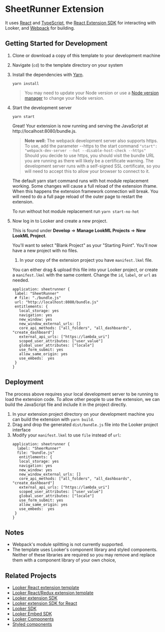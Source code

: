 # SheetRunner Extension


It uses [React](https://reactjs.org/) and [TypeScript](https://www.typescriptlang.org/), the [React Extension SDK](https://github.com/looker-open-source/extension-sdk-react) for interacting with Looker, and [Webpack](https://webpack.js.org/) for building.

## Getting Started for Development

1. Clone or download a copy of this template to your development machine

2. Navigate (`cd`) to the template directory on your system

3. Install the dependencies with [Yarn](https://yarnpkg.com/).

   ```
   yarn install
   ```

   > You may need to update your Node version or use a [Node version manager](https://github.com/nvm-sh/nvm) to change your Node version.

4) Start the development server

   ```
   yarn start
   ```

   Great! Your extension is now running and serving the JavaScript at http://localhost:8080/bundle.js.

   > **Note well:** The webpack development server also supports https. To use, add the parameter --https to the start command
   > `"start": "webpack-dev-server --hot --disable-host-check --https"`
   > Should you decide to use https, you should visit the bundle URL you are running as there will likely be a certificate warning. The development server runs with a self-signed SSL certificate, so you will need to accept this to allow your browser to connect to it.

   The default yarn start command runs with hot module replacement working. Some changes will cause a full reload of the extension iframe. When this happens the extension framework connection will break. You will need to do a full page reload of the outer page to restart
   the extension.

   To run without hot module replacement run `yarn start-no-hot`

5) Now log in to Looker and create a new project.

   This is found under **Develop** => **Manage LookML Projects** => **New LookML Project**.

   You'll want to select "Blank Project" as your "Starting Point". You'll now have a new project with no files.

   1. In your copy of the extension project you have `manifest.lkml` file.

   You can either drag & upload this file into your Looker project, or create a `manifest.lkml` with the same content. Change the `id`, `label`, or `url` as needed.

   ```
   application: sheetrunner {
    label: "SheetRunner"
    # file: "./bundle.js"
    url: "http://localhost:8080/bundle.js"
    entitlements: {
      local_storage: yes
      navigation: yes
      new_window: yes
      new_window_external_urls: []
      core_api_methods: ["all_folders", "all_dashboards", "create_dashboard"]
      external_api_urls: ["https://lambda_uri"]
      scoped_user_attributes: ["user_value"]
      global_user_attributes: ["locale"]
      use_form_submit: yes
      allow_same_origin: yes
      use_embeds:  yes
    }
   }
   ```

## Deployment

The process above requires your local development server to be running to load the extension code. To allow other people to use the extension, we can build the JavaScript file and include it in the project directly.

1. In your extension project directory on your development machine you can build the extension with `yarn build`.
2. Drag and drop the generated `dist/bundle.js` file into the Looker project interface
3. Modify your `manifest.lkml` to use `file` instead of `url`:
   ```
   application: sheetrunner {
     label: "SheerRunner"
     file: "bundle.js"
      entitlements: {
      local_storage: yes
      navigation: yes
      new_window: yes
      new_window_external_urls: []
      core_api_methods: ["all_folders", "all_dashboards", "create_dashboard"]
      external_api_urls: ["https://lambda_uri"]
      scoped_user_attributes: ["user_value"]
      global_user_attributes: ["locale"]
      use_form_submit: yes
      allow_same_origin: yes
      use_embeds:  yes
    }
   }
   ```

## Notes

- Webpack's module splitting is not currently supported.
- The template uses Looker's component library and styled components. Neither of these libraries are required so you may remove and replace them with a component library of your own choice,

## Related Projects

- [Looker React extension template](https://github.com/looker-open-source/extension-template-react)
- [Looker React/Redux extension template ](https://github.com/looker-open-source/extension-template-redux)
- [Looker extension SDK](https://www.npmjs.com/package/@looker/extension-sdk)
- [Looker extension SDK for React](https://www.npmjs.com/package/@looker/extension-sdk-react)
- [Looker SDK](https://www.npmjs.com/package/@looker/sdk)
- [Looker Embed SDK](https://github.com/looker-open-source/embed-sdk)
- [Looker Components](https://components.looker.com/)
- [Styled components](https://www.styled-components.com/docs)

